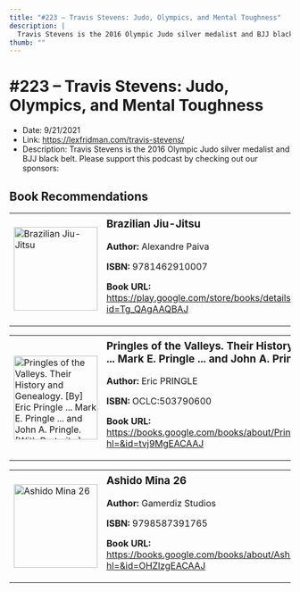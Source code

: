 ```yaml
---
title: "#223 – Travis Stevens: Judo, Olympics, and Mental Toughness"
description: |
  Travis Stevens is the 2016 Olympic Judo silver medalist and BJJ black belt. Please support this podcast by checking out our sponsors:"
thumb: ""
---
```


# #223 – Travis Stevens: Judo, Olympics, and Mental Toughness

  - Date: 9/21/2021
  - Link: https://lexfridman.com/travis-stevens/
  - Description: Travis Stevens is the 2016 Olympic Judo silver medalist and BJJ black belt. Please support this podcast by checking out our sponsors:

## Book Recommendations

<table style="border: none;"><tr style="border: none;"><td style="border: none;"><img src="http://books.google.com/books/content?id=Tg_QAgAAQBAJ&printsec=frontcover&img=1&zoom=1&edge=curl&source=gbs_api" alt="Brazilian Jiu-Jitsu" width="150" style="vertical-align: top;"></td><td style="border: none; vertical-align: top;"><h3 style='margin-top: 5'>Brazilian Jiu-Jitsu</h3><p><strong>Author:</strong> Alexandre Paiva</p><p><strong>ISBN:</strong> 9781462910007</p><p><strong>Book URL:</strong> <a href="https://play.google.com/store/books/details?id=Tg_QAgAAQBAJ">https://play.google.com/store/books/details?id=Tg_QAgAAQBAJ</a></p></td></tr></table>
<table style="border: none;"><tr style="border: none;"><td style="border: none;"><img src="None" alt="Pringles of the Valleys. Their History and Genealogy. [By] Eric Pringle ... Mark E. Pringle ... and John A. Pringle. [With Portraits.]." width="150" style="vertical-align: top;"></td><td style="border: none; vertical-align: top;"><h3 style='margin-top: 5'>Pringles of the Valleys. Their History and Genealogy. [By] Eric Pringle ... Mark E. Pringle ... and John A. Pringle. [With Portraits.].</h3><p><strong>Author:</strong> Eric PRINGLE</p><p><strong>ISBN:</strong> OCLC:503790600</p><p><strong>Book URL:</strong> <a href="https://books.google.com/books/about/Pringles_of_the_Valleys_Their_History_an.html?hl=&id=tvj9MgEACAAJ">https://books.google.com/books/about/Pringles_of_the_Valleys_Their_History_an.html?hl=&id=tvj9MgEACAAJ</a></p></td></tr></table>
<table style="border: none;"><tr style="border: none;"><td style="border: none;"><img src="None" alt="Ashido Mina 26" width="150" style="vertical-align: top;"></td><td style="border: none; vertical-align: top;"><h3 style='margin-top: 5'>Ashido Mina 26</h3><p><strong>Author:</strong> Gamerdiz Studios</p><p><strong>ISBN:</strong> 9798587391765</p><p><strong>Book URL:</strong> <a href="https://books.google.com/books/about/Ashido_Mina_26.html?hl=&id=OHZlzgEACAAJ">https://books.google.com/books/about/Ashido_Mina_26.html?hl=&id=OHZlzgEACAAJ</a></p></td></tr></table>
